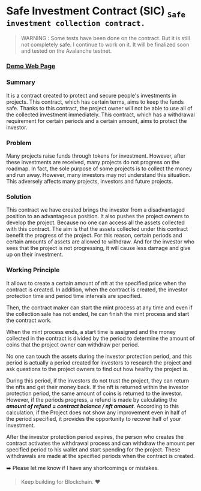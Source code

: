 # Safe Investment Contract (SIC) <sub>`Safe investment collection contract.`</sub>


> WARNING : Some tests have been done on the contract. But it is still not completely safe. I continue to work on it. It will be finalized soon and tested on the Avalanche testnet.

### [Demo Web Page](https://safeinvestmentcontract.netlify.app/)

### Summary
It is a contract created to protect and secure people's investments in projects. This contract, which has certain terms, aims to keep the funds safe. Thanks to this contract, the project owner will not be able to use all of the collected investment immediately. This contract, which has a withdrawal requirement for certain periods and a certain amount, aims to protect the investor.

### Problem
Many projects raise funds through tokens for investment. However, after these investments are received, many projects do not progress on the roadmap. In fact, the sole purpose of some projects is to collect the money and run away. However, many investors may not understand this situation. This adversely affects many projects, investors and future projects.

### Solution
This contract we have created brings the investor from a disadvantaged position to an advantageous position. It also pushes the project owners to develop the project. Because no one can access all the assets collected with this contract. The aim is that the assets collected under this contract benefit the progress of the project. For this reason, certain periods and certain amounts of assets are allowed to withdraw. And for the investor who sees that the project is not progressing, it will cause less damage and give up on their investment.

### Working Principle
It allows to create a certain amount of nft at the specified price when the contract is created. In addition, when the contract is created, the investor protection time and period time intervals are specified.

Then, the contract maker can start the mint process at any time and even if the collection sale has not ended, he can finish the mint process and start the contract work.

When the mint process ends, a start time is assigned and the money collected in the contract is divided by the period to determine the amount of coins that the project owner can withdraw per period.

No one can touch the assets during the investor protection period, and this period is actually a period created for investors to research the project and ask questions to the project owners to find out how healthy the project is.

During this period, if the investors do not trust the project, they can return the nfts and get their money back. If the nft is returned within the investor protection period, the same amount of coins is returned to the investor. However, if the periods progress, a refund is made by calculating the **_amount of refund = contract balance / nft amount_**. According to this calculation, if the Project does not show any improvement even in half of the period specified, it provides the opportunity to recover half of your investment.

After the investor protection period expires, the person who creates the contract activates the withdrawal process and can withdraw the amount per specified period to his wallet and start spending for the project. These withdrawals are made at the specified periods when the contract is created.

:arrow_right: Please let me know if I have any shortcomings or mistakes.


> Keep building for Blockchain. :heart:
#

